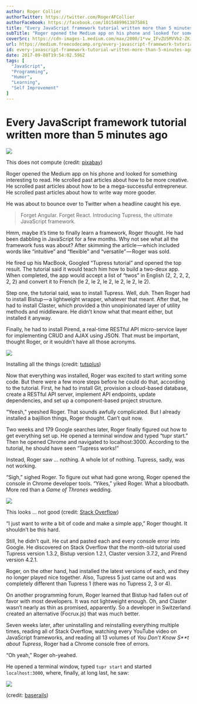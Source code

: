 ```yaml
---
author: Roger Collier
authorTwitter: https://twitter.com/RogerAFCollier
authorFacebook: https://facebook.com/10154899613875861
title: "Every JavaScript framework tutorial written more than 5 minutes ago"
subTitle: "Roger opened the Medium app on his phone and looked for something interesting to read. He scrolled past articles about how to be more cre..."
coverSrc: https://cdn-images-1.medium.com/max/2000/1*vw_IFvZU5MVVb2-ZKiVvjA.png
url: https://medium.freecodecamp.org/every-javascript-framework-tutorial-written-more-than-5-minutes-ago-f96642d4f05
id: every-javascript-framework-tutorial-written-more-than-5-minutes-ago-f96642d4f05
date: 2017-09-08T19:54:02.596Z
tags: [
  "JavaScript",
  "Programming",
  "Humor",
  "Learning",
  "Self Improvement"
]
---
```

# Every JavaScript framework tutorial written more than 5 minutes ago







![](https://cdn-images-1.medium.com/max/2000/1*vw_IFvZU5MVVb2-ZKiVvjA.png)

This does not compute (credit: [pixabay](https://pixabay.com/en/error-computer-computers-code-2215702/))







Roger opened the Medium app on his phone and looked for something interesting to read. He scrolled past articles about how to be more creative. He scrolled past articles about how to be a mega-successful entrepreneur. He scrolled past articles about how to write way more gooder.

He was about to bounce over to Twitter when a headline caught his eye.

> Forget Angular. Forget React. Introducing Tupress, the ultimate JavaScript framework.

Hmm, maybe it’s time to finally learn a framework, Roger thought. He had been dabbling in JavaScript for a few months. Why not see what all the framework fuss was about? After skimming the article — which included words like “intuitive” and “flexible” and “versatile” — Roger was sold.

He fired up his MacBook, Googled “Tupress tutorial” and opened the top result. The tutorial said it would teach him how to build a two-deux app. When completed, the app would accept a list of “twos” in English (2, 2, 2, 2, 2, 2) and convert it to French (le 2, le 2, le 2, le 2, le 2, le 2).

Step one, the tutorial said, was to install Tupress. Well, duh. Then Roger had to install Bistup — a lightweight wrapper, whatever that meant. After that, he had to install Claster, which provided a thin unopinionated layer of utility methods and middleware. He didn’t know what that meant either, but installed it anyway.

Finally, he had to install Pirend, a real-time RESTful API micro-service layer for implementing CRUD and AJAX using JSON. That must be important, thought Roger, or it wouldn’t have all those acronyms.



![](https://cdn-images-1.medium.com/max/1600/1*-UDnQJ91NHBrv-SbyGn62A.gif)

Installing all the things (credit: [tutsplus](https://webdesign.tutsplus.com/articles/why-i-choose-stylus-and-you-should-too--webdesign-18412))



Now that everything was installed, Roger was excited to start writing some code. But there were a few more steps before he could do that, according to the tutorial. First, he had to install Git, provision a cloud-based database, create a RESTful API server, implement API endpoints, update dependencies, and set up a component-based project structure.

“Yeesh,” yeeshed Roger. That sounds awfully complicated. But I already installed a bajillion things, Roger thought. Can’t quit now.

Two weeks and 179 Google searches later, Roger finally figured out how to get everything set up. He opened a terminal window and typed “tupr start.” Then he opened Chrome and navigated to localhost:3000\. According to the tutorial, he should have seen “Tupress works!”

Instead, Roger saw … nothing. A whole lot of nothing. Tupress, sadly, was not working.

“Sigh,” sighed Roger. To figure out what had gone wrong, Roger opened the console in Chrome developer tools. “Yikes,” yiked Roger. What a bloodbath. More red than a _Game of Thrones_ wedding.



![](https://cdn-images-1.medium.com/max/1600/1*T-9p6BAtukzedBpNK8sY8A.png)

This looks … not good (credit: [Stack Overflow](https://stackoverflow.com/questions/42871478/masses-of-500-internal-server-error-in-console-chrome))



“I just want to write a bit of code and make a simple app,” Roger thought. It shouldn’t be this hard.

Still, he didn’t quit. He cut and pasted each and every console error into Google. He discovered on Stack Overflow that the month-old tutorial used Tupress version 1.3.2, Bistup version 1.2.1, Claster version 3.7.2, and Pirend version 4.2.1.

Roger, on the other hand, had installed the latest versions of each, and they no longer played nice together. Also, Tupress 5 just came out and was completely different than Tupress 1 (there was no Tupress 2, 3 or 4).

On another programming forum, Roger learned that Bistup had fallen out of favor with most developers. It was not lightweight enough. Oh, and Claster wasn’t nearly as thin as promised, apparently. So a developer in Switzerland created an alternative (Focrux.js) that was much better.

Seven weeks later, after uninstalling and reinstalling everything multiple times, reading all of Stack Overflow, watching every YouTube video on JavaScript frameworks, and reading all 13 volumes of _You Don’t Know S**t about Tupress_, Roger had a Chrome console free of errors.

“Oh yeah,” Roger oh-yeahed.

He opened a terminal window, typed `tupr start` and started `localhost:3000`, where, finally, at long last, he saw:



![](https://cdn-images-1.medium.com/max/1600/1*dlKswpGb1yJiJTiw13dKSw.png)

(credit: [baserails](https://www.baserails.com/blog/debugging-5-common-localhost-errors/))










